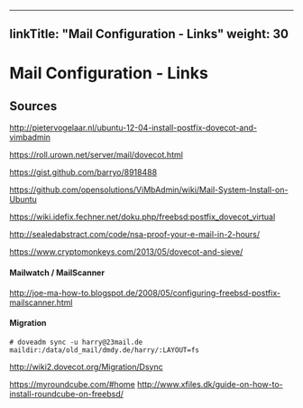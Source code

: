 
---
linkTitle: "Mail Configuration - Links"
weight: 30
---

# Mail Configuration - Links

## Sources

http://pietervogelaar.nl/ubuntu-12-04-install-postfix-dovecot-and-vimbadmin

https://roll.urown.net/server/mail/dovecot.html

https://gist.github.com/barryo/8918488

https://github.com/opensolutions/ViMbAdmin/wiki/Mail-System-Install-on-Ubuntu


https://wiki.idefix.fechner.net/doku.php/freebsd:postfix_dovecot_virtual

http://sealedabstract.com/code/nsa-proof-your-e-mail-in-2-hours/

https://www.cryptomonkeys.com/2013/05/dovecot-and-sieve/

#### Mailwatch / MailScanner
http://joe-ma-how-to.blogspot.de/2008/05/configuring-freebsd-postfix-mailscanner.html

#### Migration
```
# doveadm sync -u harry@23mail.de maildir:/data/old_mail/dmdy.de/harry/:LAYOUT=fs
```
http://wiki2.dovecot.org/Migration/Dsync

https://myroundcube.com/#home
http://www.xfiles.dk/guide-on-how-to-install-roundcube-on-freebsd/
